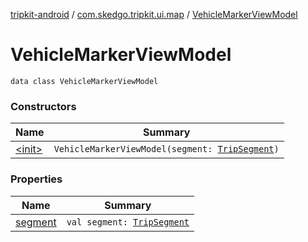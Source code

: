 [tripkit-android](../../index.md) / [com.skedgo.tripkit.ui.map](../index.md) / [VehicleMarkerViewModel](./index.md)

# VehicleMarkerViewModel

`data class VehicleMarkerViewModel`

### Constructors

| Name | Summary |
|---|---|
| [&lt;init&gt;](-init-.md) | `VehicleMarkerViewModel(segment: `[`TripSegment`](../../skedgo.tripkit.routing/-trip-segment/index.md)`)` |

### Properties

| Name | Summary |
|---|---|
| [segment](segment.md) | `val segment: `[`TripSegment`](../../skedgo.tripkit.routing/-trip-segment/index.md) |
